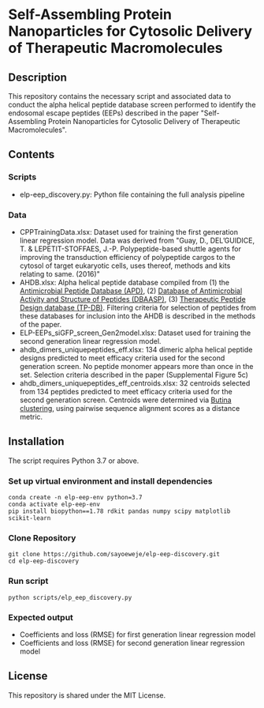 # Self-Assembling Protein Nanoparticles for Cytosolic Delivery of Therapeutic Macromolecules

## Description

This repository contains the necessary script and associated data to conduct the alpha helical peptide database screen performed to identify the endosomal escape peptides (EEPs) described in the paper "Self-Assembling Protein Nanoparticles for Cytosolic Delivery of Therapeutic Macromolecules".

## Contents

### Scripts
* elp-eep_discovery.py: Python file containing the full analysis pipeline

### Data
* CPPTrainingData.xlsx: Dataset used for training the first generation linear regression model. Data was derived from "Guay, D., DEL’GUIDICE, T. & LEPETIT-STOFFAES, J.-P. Polypeptide-based shuttle agents for improving the transduction efficiency of polypeptide cargos to the cytosol of target eukaryotic cells, uses thereof, methods and kits relating to same. (2016)"
* AHDB.xlsx: Alpha helical peptide database compiled from (1) the [Antimicrobial Peptide Database (APD)](https://aps.unmc.edu/), (2) [Database of Antimicrobial Activity and Structure of Peptides (DBAASP)](http://dbaasp.org/home), (3) [Therapeutic Peptide Design database (TP-DB)](https://www.nature.com/articles/s41467-021-27655-0). Filtering criteria for selection of peptides from these databases for inclusion into the AHDB is described in the methods of the paper.
* ELP-EEPs_siGFP_screen_Gen2model.xlsx: Dataset used for training the second generation linear regression model.
* ahdb_dimers_uniquepeptides_eff.xlsx: 134 dimeric alpha helical peptide designs predicted to meet efficacy criteria used for the second generation screen. No peptide monomer appears more than once in the set. Selection criteria described in the paper (Supplemental Figure 5c)
* ahdb_dimers_uniquepeptides_eff_centroids.xlsx: 32 centroids selected from 134 peptides predicted to meet efficacy criteria used for the second generation screen. Centroids were determined via [Butina clustering](https://www.rdkit.org/docs/source/rdkit.ML.Cluster.Butina.html), using pairwise sequence alignment scores as a distance metric.

## Installation

The script requires Python 3.7 or above.

### Set up virtual environment and install dependencies
```
conda create -n elp-eep-env python=3.7
conda activate elp-eep-env
pip install biopython==1.78 rdkit pandas numpy scipy matplotlib scikit-learn

```

### Clone Repository
```
git clone https://github.com/sayoeweje/elp-eep-discovery.git
cd elp-eep-discovery
```

### Run script
```
python scripts/elp_eep_discovery.py
```

### Expected output
* Coefficients and loss (RMSE) for first generation linear regression model
* Coefficients and loss (RMSE) for second generation linear regression model

## License

This repository is shared under the MIT License.

